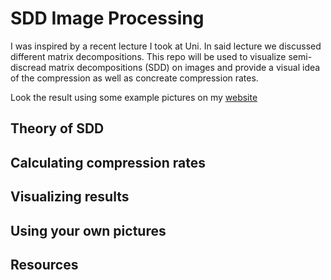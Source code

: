 # SDD Image Processing

I was inspired by a recent lecture I took at Uni. In said lecture we discussed different matrix decompositions. This repo will be used to visualize semi-discread matrix decompositions (SDD) on images and provide a visual idea of the compression as well as concreate compression rates.

Look the result using some example pictures on my [website](https://jakob.)

## Theory of SDD

## Calculating compression rates

## Visualizing results

## Using your own pictures

## Resources

